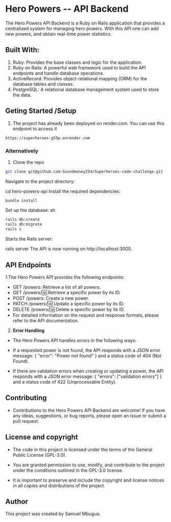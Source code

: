 # Hero Powers -- API Backend
The Hero Powers API Backend is a Ruby on Rails application that provides a centralized system for managing hero powers. With this API one can add new powers, and obtain real-time power statistics.

## Built With:
1. Ruby: Provides the base classes and logic for the application.
2. Ruby on Rails: A powerful web framework used to build the API endpoints and handle database operations.
3. ActiveRecord: Provides object-relational mapping (ORM) for the database tables and classes.
4. PostgreSQL: A relational database management system used to store the data.

## Geting Started /Setup
1. The project has already been deployed on render.com.  You can use this endpoint to access it 

```sh
https://superheroes-g59p.onrender.com

```

 ### Alternatively

1. Clone the repo
```sh
git clone git@github.com:Soundmoney254/Superheroes-code-challenge.git
 ```
Navigate to the project directory:


cd hero-powers-api
Install the required dependencies:
```sh
bundle install
 ```
Set up the database:
sh
```sh
rails db:create
rails db:migrate
rails s
 ```
Starts the Rails server:


rails server
The API is now running on http://localhost:3000.

## API Endpoints

1.The Hero Powers API provides the following endpoints:

- GET /powers: Retrieve a list of all powers.
- GET /powers/:id: Retrieve a specific power by its ID.
- POST /powers: Create a new power.
- PATCH /powers/:id: Update a specific power by its ID.
- DELETE /powers/:id: Delete a specific power by its ID.
- For detailed information on the request and response formats, please refer to the API documentation.

2. **Error Handling**
  - The Hero Powers API handles errors in the following ways:

- If a requested power is not found, the API responds with a JSON error message: { "error": "Power not found" } and a status code of 404 (Not Found).
- If there are validation errors when creating or updating a power, the API responds with a JSON error message: { "errors": ["validation errors"] } and a status code of 422 (Unprocessable Entity).
## Contributing
  - Contributions to the Hero Powers API Backend are welcome! If you have any ideas, suggestions, or bug reports, please open an issue or submit a pull request.


## License and copyright
- The code in this project is licensed under the terms of the General Public License (GPL-3.0).

- You are granted permission to use, modify, and contribute to the project under the conditions outlined in the GPL-3.0 license.

- It is important to preserve and include the copyright and license notices in all copies and distributions of the project.

## Author
This project was created by Samuel Mbugua.